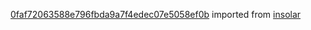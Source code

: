 [0faf72063588e796fbda9a7f4edec07e5058ef0b](https://github.com/insolar/insolar/commit/0faf72063588e796fbda9a7f4edec07e5058ef0b) imported from [insolar](https://github.com/insolar/insolar)
